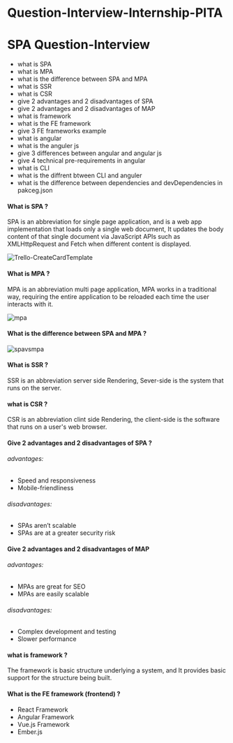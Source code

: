 # Question-Interview-Internship-PITA
# SPA Question-Interview
- what is SPA
- what is MPA
- what is the difference between SPA and MPA 
- what is SSR
- what is CSR
- give 2 advantages and 2 disadvantages of SPA
- give 2 advantages and 2 disadvantages  of MAP
- what is framework
- what is the FE framework
- give 3 FE frameworks example 
- what is angular 
- what is the anguler js 
- give 3 differences between angular  and angular  js 
- give 4 technical pre-requirements in angular  
- what is CLI
- what is the diffrent btween CLI and anguler 
- what is the difference between dependencies and devDependencies in pakceg.json

#### What is SPA ?
SPA is an abbreviation for single page application, and is a web app implementation that loads only a single web document, It updates the body content of that single document via JavaScript APIs such as XMLHttpRequest and Fetch when different content is displayed.

![Trello-CreateCardTemplate](https://user-images.githubusercontent.com/52491098/181517204-43a1ee3d-66ca-4251-ae2f-cebc97a32a87.gif)

#### What is MPA ?
MPA is an abbreviation multi page application, MPA works in a traditional way, requiring the entire application to be reloaded each time the user interacts with it.

![mpa](https://user-images.githubusercontent.com/52491098/181517445-89c197a0-2fab-4aca-85e3-508574abfdc4.jpg)

#### What is the difference between SPA and MPA ?

![spavsmpa](https://user-images.githubusercontent.com/52491098/181517026-6a0b0ded-0b36-4dea-846a-b2318ab9272b.PNG)

#### What is SSR ?
SSR is an abbreviation server side Rendering, Sever-side is the system that runs on the server.
#### what is CSR ?
CSR  is an abbreviation clint side Rendering, the client-side is the software that runs on a user's web browser.

#### Give 2 advantages and 2 disadvantages of SPA ?
###### advantages:
- Speed and responsiveness
- Mobile-friendliness
###### disadvantages:
- SPAs aren’t scalable
- SPAs are at a greater security risk

#### Give 2 advantages and 2 disadvantages  of MAP
###### advantages:
- MPAs are great for SEO
- MPAs are easily scalable
###### disadvantages:
- Complex development and testing
- Slower performance

 #### what is framework ?
 The framework is basic structure underlying a system, and It provides basic support for the structure being built.
 #### What is the FE framework (frontend) ?
 - React Framework
 - Angular Framework
 - Vue.js Framework
 - Ember.js

 

